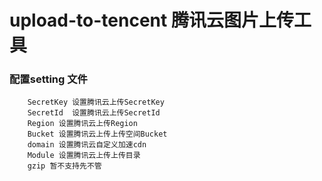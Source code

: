 <!--
 * @Author: corinchen
 * @Date: 2022-12-14 16:53:43
 * @LastEditTime: 2022-12-15 11:33:17
 * @LastEditors: corinchen
 * @Description: 
 * @FilePath: \upload-to-tencent\README.md
 * for  good code
-->
# upload-to-tencent 腾讯云图片上传工具

### 配置setting 文件

```
    SecretKey 设置腾讯云上传SecretKey
    SecretId  设置腾讯云上传SecretId
    Region 设置腾讯云上传Region
    Bucket 设置腾讯云上传上传空间Bucket
    domain 设置腾讯云自定义加速cdn
    Module 设置腾讯云上传上传目录
    gzip 暂不支持先不管
```


